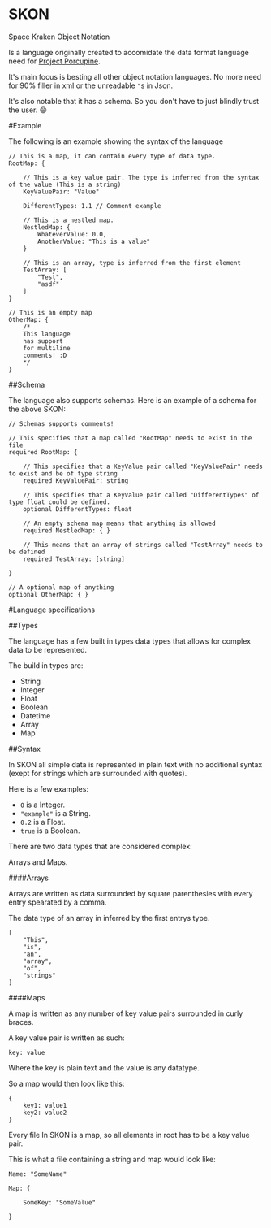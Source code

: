 # SKON
Space Kraken Object Notation

Is a language originally created to accomidate the data format language need for [Project Porcupine](https://github.com/TeamPorcupine/ProjectPorcupine).

It's main focus is besting all other object notation languages. No more need for 90% filler in xml or the unreadable `"`s in Json.

It's also notable that it has a schema. So you don't have to just blindly trust the user. :smile:

#Example

The following is an example showing the syntax of the language

```
// This is a map, it can contain every type of data type.
RootMap: {

    // This is a key value pair. The type is inferred from the syntax of the value (This is a string)
    KeyValuePair: "Value" 

    DifferentTypes: 1.1 // Comment example

    // This is a nestled map.
    NestledMap: {
        WhateverValue: 0.0,
        AnotherValue: "This is a value"
    }

    // This is an array, type is inferred from the first element
    TestArray: [
        "Test",
        "asdf"
    ]
}

// This is an empty map
OtherMap: {
    /*
    This language
    has support
    for multiline
    comments! :D
    */
}
```

##Schema

The language also supports schemas. Here is an example of a schema for the above SKON:

```
// Schemas supports comments!

// This specifies that a map called "RootMap" needs to exist in the file
required RootMap: {
    
    // This specifies that a KeyValue pair called "KeyValuePair" needs to exist and be of type string
    required KeyValuePair: string

    // This specifies that a KeyValue pair called "DifferentTypes" of type float could be defined.
    optional DifferentTypes: float

    // An empty schema map means that anything is allowed
    required NestledMap: { }

    // This means that an array of strings called "TestArray" needs to be defined
    required TestArray: [string]

}

// A optional map of anything
optional OtherMap: { }
```
#Language specifications

##Types

The language has a few built in types data types that allows for complex data to be represented.

The build in types are: 

* String
* Integer
* Float
* Boolean
* Datetime
* Array
* Map

##Syntax

In SKON all simple data is represented in plain text with no additional syntax (exept for strings which are surrounded with quotes).

Here is a few examples:

* `0` is a Integer.
* `"example"` is a String.
* `0.2` is a Float.
* `true` is a Boolean.

There are two data types that are considered complex:

Arrays and Maps.

####Arrays

Arrays are written as data surrounded by square parenthesies with every entry spearated by a comma.

The data type of an array in inferred by the first entrys type.

```
[
    "This",
    "is",
    "an",
    "array",
    "of",
    "strings"
]
```

####Maps

A map is written as any number of key value pairs surrounded in curly braces.

A key value pair is written as such:

`key: value`

Where the key is plain text and the value is any datatype.

So a map would then look like this:

```
{
    key1: value1
    key2: value2
}
```

Every file In SKON is a map, so all elements in root has to be a key value pair.

This is what a file containing a string and map would look like:

```
Name: "SomeName"

Map: {

    SomeKey: "SomeValue"

}
```
